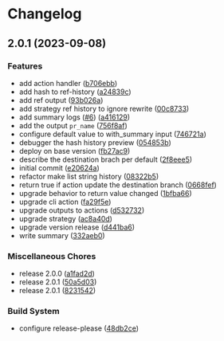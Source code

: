 # Changelog

## 2.0.1 (2023-09-08)


### Features

* add action handler ([b706ebb](https://github.com/JonDotsoy/feature-branching/commit/b706ebb257ad2399f1f312272eedc4a378aa803a))
* add hash to ref-history ([a24839c](https://github.com/JonDotsoy/feature-branching/commit/a24839ca4389f24e5c865b56d77f20ef8e910e8e))
* add ref output ([93b026a](https://github.com/JonDotsoy/feature-branching/commit/93b026aefd0901d739884b86293f2e639e421fe4))
* add strategy ref history to ignore rewrite ([00c8733](https://github.com/JonDotsoy/feature-branching/commit/00c87337f43cbebbe906378a74f1709b08d19404))
* add summary logs ([#6](https://github.com/JonDotsoy/feature-branching/issues/6)) ([a416129](https://github.com/JonDotsoy/feature-branching/commit/a4161296ca36c3c0d8a585c8fcf375fcdce62e09))
* add the output `pr_name` ([756f8af](https://github.com/JonDotsoy/feature-branching/commit/756f8afea4f2fe6377f43607a51e7a10eee1af2e))
* configure default value to with_summary input ([746721a](https://github.com/JonDotsoy/feature-branching/commit/746721a5bce24efedee2358d051e793847027fe5))
* debugger the hash history preview ([054853b](https://github.com/JonDotsoy/feature-branching/commit/054853b5601d89b6c4f70d9dd2565ae0a8e9aeba))
* deploy on base version ([fb27ac9](https://github.com/JonDotsoy/feature-branching/commit/fb27ac9cdf2b88aa53712c0c57a4ee50991fa6f1))
* describe the destination brach per default ([2f8eee5](https://github.com/JonDotsoy/feature-branching/commit/2f8eee5d3664305881f94429665c0b4cae96039c))
* initial commit ([e20624a](https://github.com/JonDotsoy/feature-branching/commit/e20624a54b066b4fa2f4838d16ddd94e0aad01be))
* refactor make list string history ([08322b5](https://github.com/JonDotsoy/feature-branching/commit/08322b55c521acc533057a4003fdc92e7c58653f))
* return true if action update the destination branch ([0668fef](https://github.com/JonDotsoy/feature-branching/commit/0668fef0de4321467da7ec1f5b41897e1e683f62))
* upgrade behavior to return value changed ([1bfba66](https://github.com/JonDotsoy/feature-branching/commit/1bfba66c693962e693847069c5005c43f4bfbfbd))
* upgrade cli action ([fa29f5e](https://github.com/JonDotsoy/feature-branching/commit/fa29f5e05af3eabc867f72180b4273a8cf967487))
* upgrade outputs to actions ([d532732](https://github.com/JonDotsoy/feature-branching/commit/d5327321fefbaf82ce851d8a4120c3120257df88))
* upgrade strategy ([ac8a40d](https://github.com/JonDotsoy/feature-branching/commit/ac8a40d4ad75661c3f4af942db6bf824e507a63e))
* upgrade version release ([d441ba6](https://github.com/JonDotsoy/feature-branching/commit/d441ba6e8ee7294953fe91e269bd688dbfcda9b4))
* write summary ([332aeb0](https://github.com/JonDotsoy/feature-branching/commit/332aeb0f231e630fc81083a25726e7436fec225b))


### Miscellaneous Chores

* release 2.0.0 ([a1fad2d](https://github.com/JonDotsoy/feature-branching/commit/a1fad2df2a0ac71a24a976cb117a134014860536))
* release 2.0.1 ([50a5d03](https://github.com/JonDotsoy/feature-branching/commit/50a5d032b6c6ab2233bc1c94c1288957087a2441))
* release 2.0.1 ([8231542](https://github.com/JonDotsoy/feature-branching/commit/8231542abfd3badfe73b0c55829400e8a5ad559d))


### Build System

* configure release-please ([48db2ce](https://github.com/JonDotsoy/feature-branching/commit/48db2ce3365fc25b0a592239bc93157121a8e105))
